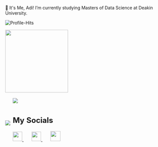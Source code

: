 🔭 It's Me, Adi! I’m currently studying Masters of Data Science at Deakin University.
<!-- profile hits -->
![Profile-Hits](https://komarev.com/ghpvc/?username=aditya-rajgor&label=Profile-hits&color=blueviolet)

<!-- profile stats -->
<a href="https://github.com/aditya-rajgor">
  <img height=200 align="center" src="https://github-readme-stats.vercel.app/api?username=aditya-rajgor&hide_rank=true&custom_title=My%20GitHub%20Stats&hide=contribs&show=reviews&show_icons=true&theme=dark#gh-dark-mode-only)](https://github.com/anuraghazra/github-readme-stats#gh-dark-mode-only" />
</a>


<table>
  <tr style="padding: 0px; border-style:hidden;">
    <td rowspan="3" style="padding: 0px; border-style:hidden"> <img src="https://spotify-recently-played-readme.vercel.app/api?user=mut5rkxxzpqpc2b14mvt25nj0&unique=true&count=3"></td>
    <td><img src="https://github-readme-stats.vercel.app/api/top-langs/?username=aditya-rajgor&langs_count=4&hide_progress=true&title_color=ffffff&text_color=c9cacc&icon_color=2bbc8a&bg_color=1d1f21&card_width=400"></td>
  </tr>
  <tr style="border-style:hidden;">
    <td style="border-style:hidden;">
      <h2> My Socials </h2>
      <p>
      <a href="https://www.instagram.com/aditya__rajgor" target="_blank">
        <img height="30" src="https://cdn2.iconfinder.com/data/icons/social-icons-33/128/Instagram-1024.png?raw=true">
      </a>&nbsp;&nbsp;&nbsp;&nbsp;&nbsp;
      <a href="https://www.linkedin.com/in/aditya-rajgor/" target="_blank"><img height="30" src="https://cdn2.iconfinder.com/data/icons/social-media-applications/64/social_media_applications_14-linkedin-1024.png?raw=true">
      </a>&nbsp;&nbsp;&nbsp;&nbsp;&nbsp;
      <a href="mailto: adityarajgor88@gmail.com" target="_blank"><img height="32" src="https://cdn4.iconfinder.com/data/icons/social-media-logos-6/512/112-gmail_email_mail-1024.png?raw=true"></a>
      </p>
    </td>
  </tr>
</table>




